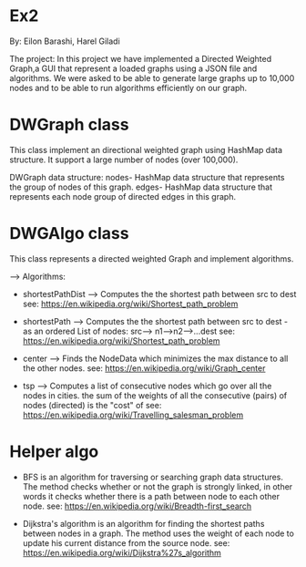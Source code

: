 # Ex2

By: Eilon Barashi, Harel Giladi

The project:
In this project we have implemented a Directed Weighted Graph,a GUI that represent a loaded graphs using a JSON file and algorithms. 
We were asked to be able to generate large graphs up to 10,000 nodes and  to be able to run algorithms efficiently on our graph.

# DWGraph class 
This class implement an directional weighted graph using HashMap data structure. 
It support a large number of nodes (over 100,000). 

DWGraph data structure:
nodes- HashMap data structure that represents the group of nodes of this graph.
edges- HashMap data structure that represents each node group of directed edges in this graph.

# DWGAlgo class 
This class represents a directed weighted Graph and implement algorithms.

--> Algorithms:

* shortestPathDist -->  Computes the the shortest path between src to dest 
  see: https://en.wikipedia.org/wiki/Shortest_path_problem
  
* shortestPath -->  Computes the the shortest path between src to dest - as an ordered List of nodes: src--> n1-->n2-->...dest
  see: https://en.wikipedia.org/wiki/Shortest_path_problem
  
* center --> Finds the NodeData which minimizes the max distance to all the other nodes.
  see: https://en.wikipedia.org/wiki/Graph_center 
  
* tsp --> Computes a list of consecutive nodes which go over all the nodes in cities. the sum of the weights of all the consecutive (pairs) of nodes (directed) is the "cost" of 
  see: https://en.wikipedia.org/wiki/Travelling_salesman_problem

 # Helper algo
+ BFS is an algorithm for traversing or searching graph data structures. The method checks whether or not the graph is strongly linked, in other words it checks whether there is a path between node to each other node. 
see: https://en.wikipedia.org/wiki/Breadth-first_search

+ Dijkstra's algorithm is an algorithm for finding the shortest paths between nodes in a graph. The method uses the weight of each node to update his current distance from the source node.
see: https://en.wikipedia.org/wiki/Dijkstra%27s_algorithm
